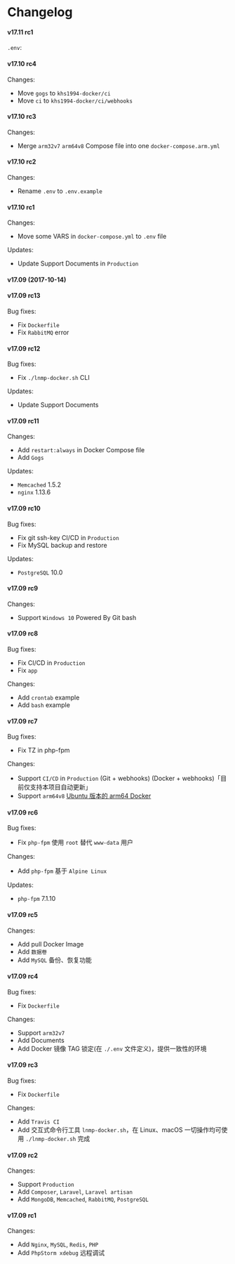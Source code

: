 Changelog
==============

#### v17.11 rc1

`.env`:

#### v17.10 rc4

Changes:
* Move `gogs` to `khs1994-docker/ci`
* Move `ci` to `khs1994-docker/ci/webhooks`

#### v17.10 rc3

Changes:
* Merge `arm32v7` `arm64v8` Compose file into one `docker-compose.arm.yml`

#### v17.10 rc2

Changes:
* Rename `.env` to `.env.example`

#### v17.10 rc1

Changes:
* Move some VARS in `docker-compose.yml` to `.env` file

Updates:
* Update Support Documents in `Production`

#### v17.09 (2017-10-14)

#### v17.09 rc13

Bug fixes:
* Fix `Dockerfile`
* Fix `RabbitMQ` error

#### v17.09 rc12

Bug fixes:
* Fix `./lnmp-docker.sh` CLI

Updates:
* Update Support Documents

#### v17.09 rc11

Changes:
* Add `restart:always` in Docker Compose file
* Add `Gogs`

Updates:
* `Memcached` 1.5.2
* `nginx` 1.13.6

#### v17.09 rc10

Bug fixes:
* Fix git ssh-key CI/CD in `Production`
* Fix MySQL backup and restore

Updates:
* `PostgreSQL` 10.0

#### v17.09 rc9

Changes:
* Support `Windows 10` Powered By Git bash

#### v17.09 rc8

Bug fixes:
* Fix CI/CD in `Production`
* Fix `app`

Changes:
* Add `crontab` example
* Add `bash` example

#### v17.09 rc7

Bug fixes:
* Fix TZ in php-fpm

Changes:
* Support `CI/CD` in `Production` (Git + webhooks) (Docker + webhooks)「目前仅支持本项目自动更新」
* Support `arm64v8` [Ubuntu 版本的 arm64 Docker](http://mirrors.ustc.edu.cn/docker-ce/linux/ubuntu/dists/xenial/pool/test/arm64/)

#### v17.09 rc6

Bug fixes:
* Fix `php-fpm` 使用 `root` 替代 `www-data` 用户

Changes:
* Add `php-fpm` 基于 `Alpine Linux`

Updates:
* `php-fpm` 7.1.10

#### v17.09 rc5

Changes:
* Add pull Docker Image
* Add `数据卷`
* Add `MySQL` 备份、恢复功能

#### v17.09 rc4

Bug fixes:
* Fix `Dockerfile`

Changes:
* Support `arm32v7`
* Add Documents
* Add Docker 镜像 TAG 锁定(在 `./.env` 文件定义)，提供一致性的环境

#### v17.09 rc3

Bug fixes:
* Fix `Dockerfile`

Changes:
* Add `Travis CI`
* Add 交互式命令行工具 `lnmp-docker.sh`，在 Linux、macOS 一切操作均可使用 `./lnmp-docker.sh` 完成

#### v17.09 rc2

Changes:
* Support `Production`
* Add `Composer`, `Laravel`, `Laravel artisan`
* Add `MongoDB`, `Memcached`, `RabbitMQ`, `PostgreSQL`

#### v17.09 rc1

Changes:
* Add `Nginx`, `MySQL`, `Redis`, `PHP`
* Add `PhpStorm xdebug` 远程调试
